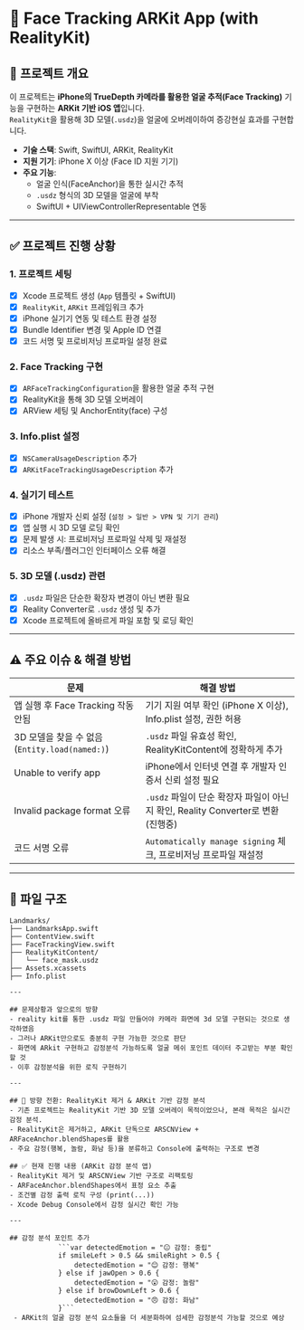 # 👤 Face Tracking ARKit App (with RealityKit)

## 📌 프로젝트 개요

이 프로젝트는 **iPhone의 TrueDepth 카메라를 활용한 얼굴 추적(Face Tracking)** 기능을 구현하는 **ARKit 기반 iOS 앱**입니다.  
`RealityKit`을 활용해 3D 모델(`.usdz`)을 얼굴에 오버레이하여 증강현실 효과를 구현합니다.

- **기술 스택**: Swift, SwiftUI, ARKit, RealityKit
- **지원 기기**: iPhone X 이상 (Face ID 지원 기기)
- **주요 기능**:
  - 얼굴 인식(FaceAnchor)을 통한 실시간 추적
  - `.usdz` 형식의 3D 모델을 얼굴에 부착
  - SwiftUI + UIViewControllerRepresentable 연동

---

## ✅ 프로젝트 진행 상황

### 1. 프로젝트 세팅
- [x] Xcode 프로젝트 생성 (`App` 템플릿 + SwiftUI)
- [x] `RealityKit`, `ARKit` 프레임워크 추가
- [x] iPhone 실기기 연동 및 테스트 환경 설정
- [x] Bundle Identifier 변경 및 Apple ID 연결
- [x] 코드 서명 및 프로비저닝 프로파일 설정 완료

### 2. Face Tracking 구현
- [x] `ARFaceTrackingConfiguration`을 활용한 얼굴 추적 구현
- [x] RealityKit을 통해 3D 모델 오버레이
- [x] ARView 세팅 및 AnchorEntity(face) 구성

### 3. Info.plist 설정
- [x] `NSCameraUsageDescription` 추가
- [x] `ARKitFaceTrackingUsageDescription` 추가

### 4. 실기기 테스트
- [x] iPhone 개발자 신뢰 설정 (`설정 > 일반 > VPN 및 기기 관리`)
- [x] 앱 실행 시 3D 모델 로딩 확인
- [x] 문제 발생 시: 프로비저닝 프로파일 삭제 및 재설정
- [x] 리소스 부족/플러그인 인터페이스 오류 해결

### 5. 3D 모델 (.usdz) 관련
- [x] `.usdz` 파일은 단순한 확장자 변경이 아닌 변환 필요
- [x] Reality Converter로 `.usdz` 생성 및 추가
- [x] Xcode 프로젝트에 올바르게 파일 포함 및 로딩 확인

---

## ⚠️ 주요 이슈 & 해결 방법

| 문제 | 해결 방법 |
|------|-----------|
| 앱 실행 후 Face Tracking 작동 안됨 | 기기 지원 여부 확인 (iPhone X 이상), Info.plist 설정, 권한 허용 |
| 3D 모델을 찾을 수 없음 (`Entity.load(named:)`) | `.usdz` 파일 유효성 확인, RealityKitContent에 정확하게 추가 |
| Unable to verify app | iPhone에서 인터넷 연결 후 개발자 인증서 신뢰 설정 필요 |
| Invalid package format 오류 | `.usdz` 파일이 단순 확장자 파일이 아닌지 확인, Reality Converter로 변환(진행중)| 
| 코드 서명 오류 | `Automatically manage signing` 체크, 프로비저닝 프로파일 재설정 |

---

## 📂 파일 구조
```text
Landmarks/
├── LandmarksApp.swift
├── ContentView.swift
├── FaceTrackingView.swift
├── RealityKitContent/
│   └── face_mask.usdz
├── Assets.xcassets
├── Info.plist

---

## 문제상황과 앞으로의 방향
- reality kit를 통한 .usdz 파일 만들어야 카메라 화면에 3d 모델 구현되는 것으로 생각하였음
- 그러나 ARKit만으로도 충분히 구현 가능한 것으로 판단
- 화면에 ARkit 구현하고 감정분석 가능하도록 얼굴 메쉬 포인트 데이터 주고받는 부분 확인할 것
- 이후 감정분석을 위한 로직 구현하기

---

## 🔄 방향 전환: RealityKit 제거 & ARKit 기반 감정 분석
- 기존 프로젝트는 RealityKit 기반 3D 모델 오버레이 목적이었으나, 본래 목적은 실시간 감정 분석.
- RealityKit은 제거하고, ARKit 단독으로 ARSCNView + ARFaceAnchor.blendShapes를 활용
- 주요 감정(행복, 놀람, 화남 등)을 분류하고 Console에 출력하는 구조로 변경

## ✅ 현재 진행 내용 (ARKit 감정 분석 앱)
- RealityKit 제거 및 ARSCNView 기반 구조로 리팩토링
- ARFaceAnchor.blendShapes에서 표정 요소 추출
- 조건별 감정 출력 로직 구성 (print(...))
- Xcode Debug Console에서 감정 실시간 확인 가능

---

## 감정 분석 포인트 추가
            ```var detectedEmotion = "😐 감정: 중립"
            if smileLeft > 0.5 && smileRight > 0.5 {
                detectedEmotion = "😊 감정: 행복"
            } else if jawOpen > 0.6 {
                detectedEmotion = "😮 감정: 놀람"
            } else if browDownLeft > 0.6 {
                detectedEmotion = "😠 감정: 화남"
            }```
 - ARKit의 얼굴 감정 분석 요소들을 더 세분화하여 섬세한 감정분석 가능할 것으로 예상

